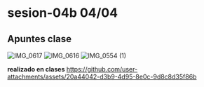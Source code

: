# sesion-04b 04/04

## Apuntes clase

![IMG_0617](https://github.com/user-attachments/assets/87e3425f-0eb3-4900-ad49-9c6cf50c3b29)
![IMG_0616](https://github.com/user-attachments/assets/44f34e76-0161-4252-aa74-d290957bb4d6)
![IMG_0554 (1)](https://github.com/user-attachments/assets/50d5d1c6-3d57-4ac8-bd0c-4930f754e0c7)

**realizado en clases**
https://github.com/user-attachments/assets/20a44042-d3b9-4d95-8e0c-9d8c8d35f86b
